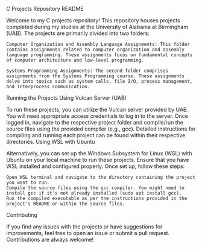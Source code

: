 C Projects Repository README

Welcome to my C projects repository! This repository houses projects completed during my studies at the University of Alabama at Birmingham (UAB). The projects are primarily divided into two folders:

    Computer Organization and Assembly Language Assignments: This folder contains assignments related to computer organization and assembly language programming. These assignments focus on fundamental concepts of computer architecture and low-level programming.

    Systems Programming Assignments: The second folder comprises assignments from the Systems Programming course. These assignments delve into topics such as system calls, file I/O, process management, and interprocess communication.

Running the Projects
Using Vulcan Server (UAB)

To run these projects, you can utilize the Vulcan server provided by UAB. You will need appropriate access credentials to log in to the server. Once logged in, navigate to the respective project folder and compile/run the source files using the provided compiler (e.g., gcc). Detailed instructions for compiling and running each project can be found within their respective directories.
Using WSL with Ubuntu

Alternatively, you can set up the Windows Subsystem for Linux (WSL) with Ubuntu on your local machine to run these projects. Ensure that you have WSL installed and configured properly. Once set up, follow these steps:

    Open WSL terminal and navigate to the directory containing the project you want to run.
    Compile the source files using the gcc compiler. You might need to install gcc if it's not already installed (sudo apt install gcc).
    Run the compiled executable as per the instructions provided in the project's README or within the source files.

Contributing

If you find any issues with the projects or have suggestions for improvements, feel free to open an issue or submit a pull request. Contributions are always welcome!